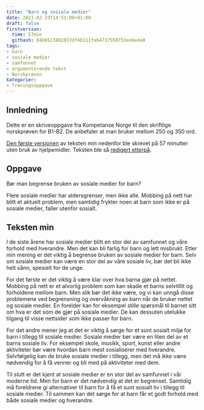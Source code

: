 ```yaml
---
title: "Barn og sosiale medier"
date: 2021-02-23T14:53:08+01:00
draft: false
firstversion:
  time: 57min
  githash: 84b6523802837df4b111fab4737550753ee6e4a0
tags:
- barn
- sosiale medier
- samfunnet
- argumenterende tekst
- Norskprøven
kategorier:
- Treningsoppgave
---
```


## Innledning
Dette er en skriveoppgave fra Kompetanse Norge til den skriftlige norskprøven for B1-B2. De anbefaler at man bruker mellom 250 og 350 ord.

[Den første versjonen](https://github.com/hgonzal/pa-norsk/blob/84b6523802837df4b111fab4737550753ee6e4a0/content/post/barn-og-sosiale-medier.md) av teksten min nedenfor ble skrevet på 57 minutter uten bruk av hjelpemidler. Teksten ble så [redigert etterpå](https://github.com/hgonzal/pa-norsk/commits/master/content/post/barn-og-sosiale-medier.md). 

## Oppgave
Bør man begrense bruken av sosiale medier for barn?

Flere sosiale medier har aldersgrenser, men ikke alle. Mobbing på nett har blitt et aktuelt problem, men samtidig frykter noen at barn som ikke er på sosiale medier, faller utenfor sosialt.

<!--more-->
## Teksten min
I de siste årene har sosiale medier blitt en stor del av samfunnet og våre forhold med hverandre. Men det kan bli farlig for barn og lett misbrukt. Etter min mening er det viktig å begrense bruken av sosiale medier for barn. Selv om sosiale medier kan være en stor del av våre sosiale liv, bør det bli ikke helt sånn, spesielt for de unge.

For det første er det viktig å være klar over hva barna gjør på nettet. Mobbing på nett er et alvorlig problem som kan skade et barns selvtillit og forholdene mellom barn. Men slik bør det ikke være, og vi kan unngå disse problemene ved begrensning og overvåkning av barn når de bruker nettet og sosiale medier. En forelder kan for eksempel stille spørsmål til barnet sitt om hva er det som de gjør på sosiale medier. De kan dessuten utelukke tilgang til visse nettsider som ikke passer for barn.

For det andre mener jeg at det er viktig å sørge for et sunt sosialt miljø for barn i tillegg til sosiale medier. Sosiale medier bør være en liten del av et barns sosiale liv. For eksempel skole, musikk, sport, kunst eller andre aktiviteter bør være hvordan barn mest sosialiserer med hverandre. Selvfølgelig kan de bruke sosiale medier i tillegg, men det må ikke være nødvendig for å få venner og bli med på aktiviteter med dem.

Til slutt er det kjent at sosiale medier er en stor del av samfunnet i vår moderne tid. Men for barn er det nødvendig at det er begrenset. Samtidig må foreldrene gi alternativer til barn for å få et sunt sosialt liv i tillegg til sosiale medier. Til sammen kan det sørge for at barn får et godt forhold med både sosiale medier og hverandre.

